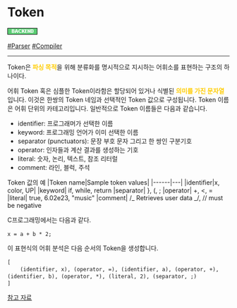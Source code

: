 # Token

![Backend](../../2TAT1C/Label_Backend.png)

<a href="https://ko.wikipedia.org/wiki/%EB%82%B1%EB%A7%90_%EB%B6%84%EC%84%9D">#Parser</a>
<a href="">#Compiler</a>

---

Token은 <span style='color:#FFCC00; font-weight:bold;'>
파싱 목적</span>을 위해 분류화를 명시적으로 지시하는 어휘소를 표현하는 구조의 하나이다.

어휘 Token 혹은 심플한 Token이라함은 할당되어 있거나 식별된 <span style='color:#FFCC00; font-weight:bold;'>의미를 가진 문자열</span> 입니다. 이것은 한쌍의 Token 네임과 선택적인 Token 값으로 구성됩니다. Token 이름은 어휘 단위의 카테고리입니다. 일반적으로 Token 이름들은 다음과 같습니다.

- identifier: 프로그래머가 선택한 이름
- keyword: 프로그래밍 언어가 이미 선택한 이름
- separator (punctuators): 문장 부호 문자 그리고 한 쌍인 구분기호
- operator: 인자들과 계산 결과를 생성하는 기호
- literal: 숫자, 논리, 텍스트, 참조 리터럴
- comment: 라인, 블럭, 주석

Token 값의 예
|Token name|Sample token values|
|------|---|
|identifier|x, color, UP|
|keyword| if, while, return
|separator| }, (, ;
|operator| +, <, =
|literal| true, 6.02e23, "music"
|comment| /_ Retrieves user data _/, // must be negative

C프로그래밍에서는 다음과 같다.

```
x = a + b * 2;
```

이 표현식의 어휘 분석은 다음 순서의 Token을 생성합니다.

```
[
    (identifier, x), (operator, =), (identifier, a), (operator, +), (identifier, b), (operator, *), (literal, 2), (separator, ;)
]
```

<a href="https://en.wikipedia.org/wiki/Lexical_analysis#Token">참고 자료</a>
